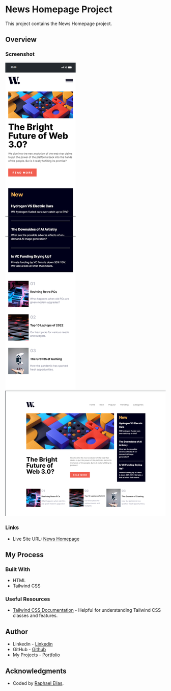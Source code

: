 # News Homepage Project

This project contains the News Homepage project.

## Overview

### Screenshot

![Mobile Preview](src/design/mobile-preview.png)
![Desktop Preview](src/design/desktop-preview.png)

### Links

- Live Site URL: [News Homepage](https://raphaelelias-news.vercel.app)

## My Process

### Built With

- HTML
- Tailwind CSS

### Useful Resources

- [Tailwind CSS Documentation](https://tailwindcss.com/docs) - Helpful for understanding Tailwind CSS classes and features.

## Author

- Linkedin - [Linkedin](https://www.linkedin.com/in/raphaeleliass)
- GitHub - [Github](https://www.github.com/raphaeleliass)
- My Projects - [Portfolio](https://raphaelelias.vercel.app)

## Acknowledgments

- Coded by [Raphael Elias](https://www.github.com/raphaeleliass).
